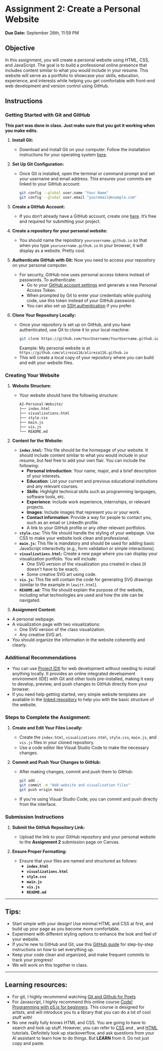 # Assignment 2: Create a Personal Website
**Due Date:** September 26th, 11:59 PM

## Objective
In this assignment, you will create a personal website using HTML, CSS, and JavaScript. The goal is to build a professional online presence that includes content similar to what you would include in your resume. This website will serve as a portfolio to showcase your skills, education, experience, and interests while helping you get comfortable with front-end web development and version control using GitHub.

## Instructions

### Getting Started with Git and GitHub 

**This part was done in class. Just make sure that you got it working when you make edits.**

1. **Install Git:**
   - Download and install Git on your computer. Follow the installation instructions for your operating system [here](https://git-scm.com/book/en/v2/Getting-Started-Installing-Git).

2. **Set Up Git Configuration:**
   - Once Git is installed, open the terminal or command prompt and set your username and email address. This ensures your commits are linked to your GitHub account:
     ```bash
     git config --global user.name "Your Name"
     git config --global user.email "youremail@example.com"
     ```

3. **Create a GitHub Account:**
   - If you don’t already have a GitHub account, create one [here](https://github.com/). It’s free and required for submitting your project.

4. **Create a repository for your personal website:**
   - You should name the repository `yourusername.github.io` so that when you type `yourusername.github.io` in your browser, it will display as a website. Pretty cool.

5. **Authenticate GitHub with Git:**
   Now you need to access your repository on your personal computer.
   - For security, GitHub now uses personal access tokens instead of passwords. To authenticate:
     - Go to your [GitHub account settings](https://github.com/settings/tokens) and generate a new Personal Access Token.
     - When prompted by Git to enter your credentials while pushing code, use this token instead of your GitHub password.
     - You can also set up [SSH authentication](https://docs.github.com/en/authentication/connecting-to-github-with-ssh) if you prefer.

5. **Clone Your Repository Locally:**
   - Once your repository is set up on GitHub, and you have authenticated, use Git to clone it to your local machine:
     ```bash
     git clone https://github.com/YourUsername/YourUsername.github.io
     ```
     Example: My personal website is at `https://github.com/alireza116/alireza116.github.io`
   - This will create a local copy of your repository where you can build and edit your website files.

### Creating Your Website

1. **Website Structure:**
   - Your website should have the following structure:
     ```bash
     A2-Personal-Website/
     ├── index.html
     ├── visualizations.html
     ├── style.css
     ├── main.js
     ├── vis.js
     └── README.md
     ```

2. **Content for the Website:**
   - **`index.html`:** This file should be the homepage of your website. It should include content similar to what you would include in your resume, but feel free to add your own flair. You can include the following:
     - **Personal introduction**: Your name, major, and a brief description of your interests.
     - **Education**: List your current and previous educational institutions and any relevant courses.
     - **Skills**: Highlight technical skills such as programming languages, software tools, etc.
     - **Experience**: Include work experience, internships, or relevant projects.
     - **Images**: Include images that represent you or your work.
     - **Contact information**: Provide a way for people to contact you, such as an email or LinkedIn profile.
     - A link to your GitHub profile or any other relevant portfolios.
   - **`style.css`:** This file should handle the styling of your webpage. Use CSS to make your website look clean and professional.
   - **`main.js`:** This file is mandatory and should be used for adding basic JavaScript interactivity (e.g., form validation or simple interactions).
   - **`visualizations.html`:** Create a new page where you can display your visualization portfolio. You will include:
       - One SVG version of the visualization you created in class (it doesn't have to be exact).
       - Some creative SVG art using code.
   - **`vis.js`:** This file will contain the code for generating SVG drawings (similar to the example in `lewitt.html`).
   - **`README.md`:** This file should explain the purpose of the website, including what technologies are used and how the site can be navigated.


3. **Assignment Content**:
  - A personal webpage.
  - A visualization page with two visualizations:
    - One SVG version of the class visualization.
    - Any creative SVG art.
  - You should organize the information in the website coherently and clearly.

### Additional Recommendations

- You can use [Project IDX](https://idx.dev/) for web development without needing to install anything locally. It provides an online integrated development environment (IDE) with Git and other tools pre-installed, making it easy to develop, preview, and push changes to GitHub directly from your browser.
- If you need help getting started, very simple website templates are available in the [linked repository](https://github.com/SIAT-IAT-355/A2-Personal-Website) to help you with the basic structure of the website.

### Steps to Complete the Assignment:

1. **Create and Edit Your Files Locally:**
   - Create the `index.html`, `visualizations.html`, `style.css`, `main.js`, and `vis.js` files in your cloned repository.
   - Use a code editor like Visual Studio Code to make the necessary changes.


2. **Commit and Push Your Changes to GitHub:**
   - After making changes, commit and push them to GitHub:
     ```bash
     git add .
     git commit -m "Add website and visualization files"
     git push origin main
     ```
     
   - If you're using Visual Studio Code, you can commit and push directly from the interface.

### Submission Instructions

1. **Submit the GitHub Repository Link:**
   - Upload the link to your GitHub repository and your personal website to the **Assignment 2** submission page on Canvas.

2. **Ensure Proper Formatting:**
   - Ensure that your files are named and structured as follows:
     - **`index.html`**
     - **`visualizations.html`**
     - **`style.css`**
     - **`main.js`**
     - **`vis.js`**
     - **`README.md`**
---

## Tips:
- Start simple with your design! Use minimal HTML and CSS at first, and build up your page as you become more comfortable.
- Experiment with different styling options to enhance the look and feel of your website.
- If you’re new to GitHub and Git, use this [GitHub guide](https://docs.github.com/en/get-started/quickstart/set-up-git) for step-by-step instructions on how to set everything up.
- Keep your code clean and organized, and make frequent commits to track your progress!
- We will work on this together in class.

---

## Learning resources:
-  For git, I highly recommend watching [Git and Github for Poets](https://www.youtube.com/watch?v=BCQHnlnPusY&list=PLRqwX-V7Uu6ZF9C0YMKuns9sLDzK6zoiV)
-  For Javascript, I highly recommend this online course [Code! Programming with p5.js for beginners](https://www.youtube.com/watch?v=HerCR8bw_GE&list=PLRqwX-V7Uu6Zy51Q-x9tMWIv9cueOFTFA). This course is designed for artists, and will introduce you to a library that you can do a lot of cool stuff with!
-  No one really fully knows HTML and CSS. You are going to have to search and look up stuff. However, you can refer to [CSS](https://www.w3schools.com/css/) and , and [HTML](https://www.w3schools.com/html/default.asp) tutorials. Definitely look up stackoverflow, and ask questions from your AI assistant to learn how to do things. But **LEARN** from it. Do not just copy and paste.